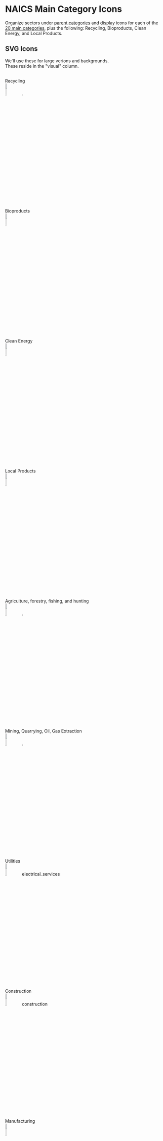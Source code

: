 
# NAICS Main Category Icons

Organize sectors under [parent categories](../) and display icons for each of the <a href="https://www.cdc.gov/niosh/topics/coding/more.html">20 main categories</a>, plus the following: Recycling, Bioproducts, Clean Energy, and Local Products.  

<!-- Font Awesome
Add [Font Awesome Icons](https://fontawesome.com/). Example with Javascript tag:  

 <link rel="stylesheet" href="https://pro.fontawesome.com/releases/v5.10.0/css/all.css" integrity="sha384-AYmEC3Yw5cVb3ZcuHtOA93w35dYTsvhLPVnYs9eStHfGJvOvKxVfELGroGkvsg+p" crossorigin="anonymous"/>

<i class="fas fa-star" style="font-size: 32px"></i><br>   -->


<!-- Material Icons
We might also use [Material Design Icons](https://materialdesignicons.com/) ([Dev](https://dev.materialdesignicons.com/icons) - [CDN](https://cdn.materialdesignicons.com/5.2.45/))  

 <link id="fonts-googleapis-com-icon" rel="stylesheet" type="text/css" href="https://fonts.googleapis.com/icon?family=Material+Icons" media="all">

<i class="showAppsX material-icons appIconX" style="font-size:32px">&#xE5C3;</i>   -->


<h2>SVG Icons</h2>

We'll use these for large verions and backgrounds.<br>
These reside in the "visual" column.<br><br>

Recycling <br>
<img id="REicon" src="recycle.svg" width = '10%' height = '10%'> <img id="REicon" src="recycle.svg" width = '3%' height = '3%'>  

Bioproducts <br>
<img id="REicon" src="biomass.svg" width = '10%' height = '10%'>  

Clean Energy <br>
<img id="CEicon" src="greenenergy.svg" width = '10%' height = '10%'>  

Local Products <br>
<img id="LPicon" src="localproduct.svg" width = '10%' height = '10%'>  

Agriculture, forestry, fishing, and hunting  
<img id="AGicon" src="agriculture.svg" width = '10%' height = '10%'> <img id="AGicon" src="agriculture.svg" width = '3%' height = '3%'>  

Mining, Quarrying, Oil, Gas Extraction <br>
<img id="MIicon" src="mining.svg" width = '10%' height = '10%'>  <img id="MIicon" src="mining.svg" width = '3%' height = '3%'>

Utilities <br>
<img id="UTicon" src="utilities.svg" width = '10%' height = '10%'> <span class="material-icons">electrical_services</span>    
<!-- looks too much like a chemical leak
<img id="UTicon" src="noun_Utility.svg" width = '10%' height = '10%'>  
-->

Construction  
<img id="COicon" src="construction.svg" width = '10%' height = '10%'> <span class="material-icons">construction</span>  

Manufacturing  
<img id="MAicon" src="manufacturing.svg" width = '10%' height = '10%'>  

Wholesale trade  
<img id="WHicon" src="wholesale.svg" width = '10%' height = '10%'>  

Retail trade  
<img id="REicon" src="retail.svg" width = '10%' height = '10%'> <span class="material-icons">storefront</span>

Transportation and warehousing  
<img id="TRicon" src="transportation.svg" width = '10%' height = '10%'> <span class="material-icons">local_shipping</span>

Information  
<img id="INicon" src="information.svg" width = '10%' height = '10%'> <span class="material-icons">laptop_chromebook</span>

Finance and Insurance <br>
<img id="FIicon" src="finance.svg" width = '10%' height = '10%'> <span class="material-icons">monetization_on</span>

Real Estate and Rental and Leasing <br>
<img id="REicon" src="realestate.svg" width = '10%' height = '10%'> <img id="REicon" src="realestate.svg" width = '3%' height = '3%'>

Professional and business services  
<img id="BUicon" src="business.svg" width = '10%' height = '10%'> <span class="material-icons">business_center</span>

Management of Companies and Enterprises <br>
<img id="MAicon" src="management.svg" width = '10%' height = '10%'> <span class="material-icons">group</span>

Educational Services <br>
<img id="EDicon" src="education.svg" width = '10%' height = '10%'>  <span class="material-icons">school</span>

Health Care and Social Assistance <br>
<img id="HEicon" src="healthcare.svg" width = '10%' height = '10%'>  <span class="material-icons">local_hospital</span>

Arts, entertainment, recreation <br>
<img id="ARicon" src="art.svg" width = '10%' height = '10%'> <span class="material-icons">color_lens</span>

Accommodation and Food Services <br>
<img id="ACicon" src="food.svg" width = '10%' height = '10%'> <span class="material-icons">restaurant</span>  

Public Administration <br>
<img id="GOicon" src="government.svg" width = '10%' height = '10%'>  <span class="material-icons">account_balance</span>  

More icons: <a href="https://www.flaticon.com/" target="_blank">flaticon.com</a>
<br>

<h2>Font Awesome Icons</h2>

Here are some [Font Awesome Icons](https://fontawesome.com/icons?d=gallery&m=free). Example with Javascript tag:  

We won't use these because they are too thick.  
<!-- Font Awesome -->
 <link rel="stylesheet" href="https://pro.fontawesome.com/releases/v5.10.0/css/all.css" integrity="sha384-AYmEC3Yw5cVb3ZcuHtOA93w35dYTsvhLPVnYs9eStHfGJvOvKxVfELGroGkvsg+p" crossorigin="anonymous"/>

<style>
	.f_icons i {
		font-size: 36px;
		margin-right:10px;
	}
</style>
<div class="f_icons">
<i class="fas fa-star"></i>
<i class="fas fa-balance-scale"></i>
<i class="fas fa-couch"></i>
<i class="fas fa-hospital-user"></i>
<i class="fas fa-atom"></i>
</div><br>


<h2>Google Material Icons</h2>

Here are some [Google Material Icons](https://material.io/resources/icons/?style=baseline) - [Material Design Icons](https://materialdesignicons.com/) ([Dev](https://dev.materialdesignicons.com/icons) - [CDN](https://cdn.materialdesignicons.com/5.2.45/))  

We will use these for small version of icon.<br>
These reside in the "icon" column.<br><br>

<!-- Material Icons -->
 <link id="fonts-googleapis-com-icon" rel="stylesheet" type="text/css" href="https://fonts.googleapis.com/icon?family=Material+Icons" media="all">
<style>
	.m_icons span {
		font-size: 48px;
	}
</style>
<div class="m_icons">
construction<br>
<span class="material-icons">construction</span><br><br>

engineering<br>
<span class="material-icons">engineering</span><br><br>

arts<br>
<span class="material-icons">color_lens</span><br><br>

government<br>
<span class="material-icons">account_balance</span><br><br>

retail<br>
<span class="material-icons">storefront</span><br><br>



Not using these (yet)<br><br>

<span class="material-icons">anchor</span>
<span class="material-icons">architecture</span>
<span class="material-icons">commute</span>
<span class="material-icons">airplanemode_active</span>
<span class="material-icons">apartment</span>
<span class="material-icons">apps</span>
</div>



<h2>Unicode Icons</h2>

<a href="https://unicode-table.com/en/sets/facebook-symbols/">Unicode Icons</a> -
<a href="http://www.fileformat.info/info/unicode/font/index.htm">Fonts</a>

<style>
	.u_icons span {
		font-size: 42px;
		margin-right:9px;
		font-family: "Arial Unicode MS"
	}
</style>
<div class="u_icons">

Recycling<br>
<span name="recycling">&#9851;</span><br>

Closer look (used for markdown link)<br>
<span>&#128065;</span><br>

</div>
